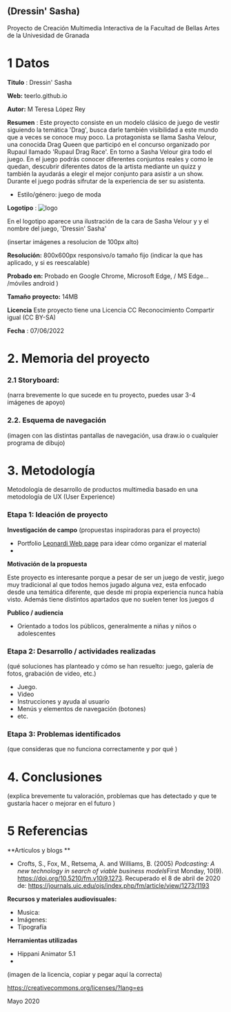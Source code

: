 ## (Dressin' Sasha)

Proyecto de Creación Multimedia Interactiva de la  Facultad de Bellas Artes de la Univesidad de Granada



# 1 Datos 



**Titulo** : Dressin' Sasha

**Web:**   teerlo.github.io

**Autor:**  M Teresa López Rey

**Resumen** : Este proyecto consiste en un modelo clásico de juego de vestir siguiendo la temática 'Drag', busca darle también visibilidad a este mundo que a veces se conoce muy poco. La protagonista se llama Sasha Velour, una conocida Drag Queen que participó en el concurso organizado por Rupaul llamado 'Rupaul Drag Race'. En torno a Sasha Velour gira todo el juego. En el juego podrás conocer diferentes conjuntos reales y como le quedan, descubrir diferentes datos de la artista mediante un quizz y también la ayudarás a elegir el mejor conjunto para asistir a un show. Durante el juego podrás sifrutar de la experiencia de ser su asistenta. 

* Estilo/género: juego de moda

**Logotipo** : 
![logo](https://user-images.githubusercontent.com/106731878/171596776-530a8592-a48a-467d-8858-aaaf35cd5144.png)


En el logotipo aparece una ilustración de la cara de Sasha Velour y y el nombre del juego, 'Dressin' Sasha'

(insertar imágenes a resolucion de 100px alto)

**Resolución:** 800x600px responsivo/o tamaño fijo (indicar la que has aplicado, y si es reescalable)

**Probado en:**   Probado en Google Chrome, Microsoft Edge,  / MS Edge... /móviles android )

**Tamaño proyecto:** 14MB 

**Licencia** Este proyecto tiene una Licencia CC Reconocimiento Compartir igual (CC BY-SA)

**Fecha** : 07/06/2022



# 2. Memoria del proyecto 

### 2.1 Storyboard: 



(narra brevemente lo que sucede en tu proyecto, puedes usar 3-4 imágenes de apoyo)



### 2.2. Esquema de navegación 



(imagen con las distintas pantallas de navegación, usa draw.io o cualquier programa de dibujo)







# 3. Metodología

Metodología de desarrollo de productos multimedia basado en una metodología de UX (User Experience)



### Etapa 1: Ideación de proyecto

**Investigación de campo** (propuestas inspiradoras para el proyecto)

- Portfolio [Leonardi Web page](http://www.rleonardi.com/interactive-resume/) para idear cómo organizar el material
- 



**Motivación de la propuesta** 

Este proyecto es interesante porque a pesar de ser un juego de vestir, juego muy tradicional al que todos hemos jugado alguna vez, esta enfocado desde una temática diferente, que desde mi propia experiencia nunca había visto. Además tiene distintos apartados que no suelen tener los juegos d



**Publico / audiencia**

- Orientado a todos los públicos, generalmente a niñas y niños o adolescentes





### Etapa 2: Desarrollo / actividades realizadas

(qué soluciones has planteado y cómo se han resuelto: juego, galería de fotos, grabación de video, etc.)

- Juego. 
- Video 
- Instrucciones y ayuda al usuario 
- Menús y elementos de navegación (botones)
- etc.



### Etapa 3: Problemas identificados

(que consideras que no  funciona correctamente y por qué )



# 4. Conclusiones 

(explica brevemente tu valoración, problemas que has detectado y que te gustaría hacer o mejorar en el futuro )







# 5 Referencias 

**Artículos y blogs ** 

- Crofts, S., Fox, M., Retsema, A. and Williams, B. (2005) *Podcasting: A new technology in search of viable business models*First Monday, 10(9). https://doi.org/10.5210/fm.v10i9.1273. Recuperado el 8 de abril de 2020 de: https://journals.uic.edu/ojs/index.php/fm/article/view/1273/1193

**Recursos y materiales audiovisuales:**

* Musica:  
* Imágenes:  
* Tipografía

**Herramientas utilizadas**

- Hippani Animator 5.1
- 



(imagen de la licencia, copiar y pegar aquí la correcta)

https://creativecommons.org/licenses/?lang=es

Mayo 2020
